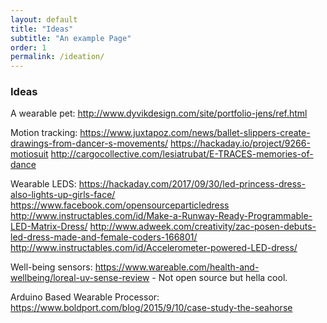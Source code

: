 ```yaml
---
layout: default
title: "Ideas"
subtitle: "An example Page"
order: 1
permalink: /ideation/
---
```


### Ideas

A wearable pet:
<http://www.dyvikdesign.com/site/portfolio-jens/ref.html>

Motion tracking:
<https://www.juxtapoz.com/news/ballet-slippers-create-drawings-from-dancer-s-movements/>
<https://hackaday.io/project/9266-motiosuit>
<http://cargocollective.com/lesiatrubat/E-TRACES-memories-of-dance>

Wearable LEDS:
<https://hackaday.com/2017/09/30/led-princess-dress-also-lights-up-girls-face/>
<https://www.facebook.com/opensourceparticledress>
<http://www.instructables.com/id/Make-a-Runway-Ready-Programmable-LED-Matrix-Dress/>
<http://www.adweek.com/creativity/zac-posen-debuts-led-dress-made-and-female-coders-166801/>
<http://www.instructables.com/id/Accelerometer-powered-LED-dress/>

Well-being sensors:
<https://www.wareable.com/health-and-wellbeing/loreal-uv-sense-review> - Not open source but hella cool.


Arduino Based Wearable Processor:
<https://www.boldport.com/blog/2015/9/10/case-study-the-seahorse>
